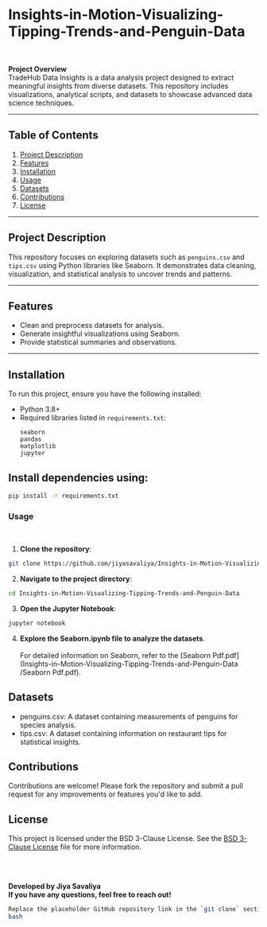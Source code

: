 
#  Insights-in-Motion-Visualizing-Tipping-Trends-and-Penguin-Data 

<br>

**Project Overview**  
TradeHub Data Insights is a data analysis project designed to extract meaningful insights from diverse datasets. This repository includes visualizations, analytical scripts, and datasets to showcase advanced data science techniques.

---

## Table of Contents
1. [Project Description](#project-description)
2. [Features](#features)
3. [Installation](#installation)
4. [Usage](#usage)
5. [Datasets](#datasets)
6. [Contributions](#contributions)
7. [License](#license)

---

## Project Description  
This repository focuses on exploring datasets such as `penguins.csv` and `tips.csv` using Python libraries like Seaborn. It demonstrates data cleaning, visualization, and statistical analysis to uncover trends and patterns.

---

## Features
- Clean and preprocess datasets for analysis.
- Generate insightful visualizations using Seaborn.
- Provide statistical summaries and observations.

---

## Installation  
To run this project, ensure you have the following installed:
- Python 3.8+
- Required libraries listed in `requirements.txt`:
  ```plaintext
  seaborn
  pandas
  matplotlib
  jupyter

## Install dependencies using:


 ```bash
 pip install -r requirements.txt
 ```

### Usage

<br>

1. **Clone the repository**:
   
 ```bash
git clone https://github.com/jiyasavaliya/Insights-in-Motion-Visualizing-Tipping-Trends-and-Penguin-Data .git
 ```

2. **Navigate to the project directory**:

 ```bash
cd Insights-in-Motion-Visualizing-Tipping-Trends-and-Penguin-Data 
```

3. **Open the Jupyter Notebook**:

```bash
jupyter notebook
```

4. **Explore the Seaborn.ipynb file to analyze the datasets**.
   <br>
   <br>
   For detailed information on Seaborn, refer to the [Seaborn Pdf.pdf](Insights-in-Motion-Visualizing-Tipping-Trends-and-Penguin-Data
/Seaborn Pdf.pdf).


   
## Datasets

- penguins.csv: A dataset containing measurements of penguins for species analysis.
- tips.csv: A dataset containing information on restaurant tips for statistical insights.

## Contributions

Contributions are welcome! Please fork the repository and submit a pull request for any improvements or features you'd like to add.

## License

This project is licensed under the BSD 3-Clause License. See the [BSD 3-Clause License](LICENSE) file for more information.

<br>
<br>

**Developed by Jiya Savaliya**
<br>
**If you have any questions, feel free to reach out!**
```bash
Replace the placeholder GitHub repository link in the `git clone` section with your actual repository URL. Let me know if you’d like any additional customization!
bash

